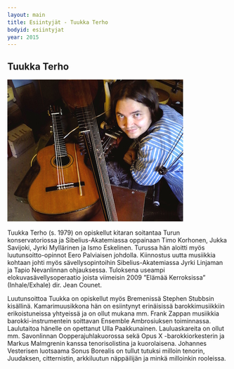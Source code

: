 ```yaml
---
layout: main
title: Esiintyjät - Tuukka Terho
bodyid: esiintyjat
year: 2015
---
```

## Tuukka Terho

![Tuukka Terho](tuukka-terho.jpg)

Tuukka Terho (s. 1979) on opiskellut kitaran soitantaa Turun
konservatoriossa ja Sibelius-Akatemiassa oppainaan Timo Korhonen,
Jukka Savijoki, Jyrki Myllärinen ja Ismo Eskelinen. Turussa hän aloitti
myös luutunsoitto-opinnot Eero Palviaisen johdolla. Kiinnostus uutta
musiikkia kohtaan johti myös sävellysopintoihin Sibelius-Akatemiassa
Jyrki Linjaman ja Tapio Nevanlinnan ohjauksessa. Tuloksena useampi
elokuvasävellysoperaatio joista viimeisin 2009 ”Elämää Kerroksissa”
(Inhale/Exhale) dir. Jean Counet.

Luutunsoittoa Tuukka on opiskellut myös Bremenissä Stephen
Stubbsin kisällinä. Kamarimuusikkona hän on esiintynyt erinäisissä
barokkimusiikkiin erikoistuneissa yhtyeissä ja on ollut mukana mm. Frank
Zappan musiikkia barokki-instrumentein soittavan Ensemble
Ambrosiuksen toiminnassa. Laulutaitoa hänelle on opettanut Ulla
Paakkunainen. Lauluaskareita on ollut mm. Savonlinnan
Oopperajuhlakuorossa sekä Opus X -barokkiorkesterin ja Markus
Malmgrenin kanssa tenorisolistina ja kuorolaisena. Johannes Vesterisen
luotsaama Sonus Borealis on tullut tutuksi milloin tenorin, Juudaksen,
citternistin, arkkiluutun näppäilijän ja minkä milloinkin rooleissa.


